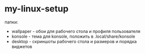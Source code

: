 # my-linux-setup

папки:

* wallpaper - обои для рабочего стола и профиля пользователя
* konsole - тема для konsole, положить в .local/share/konsole
* desktop - скриншоты рабочего стола и размеров и порядка виджетов
